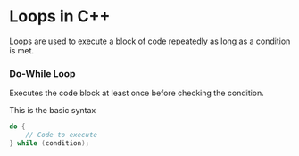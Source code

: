# Loops in C++
Loops are used to execute a block of code repeatedly as long as a condition is met.

### **Do-While Loop**
Executes the code block at least once before checking the condition.

This is the basic syntax
```cpp
do {
    // Code to execute
} while (condition);
```
